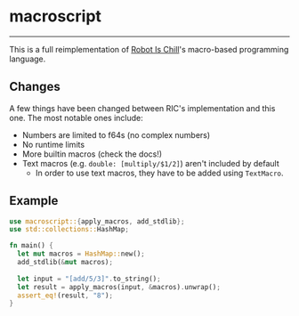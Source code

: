 # macroscript
---
This is a full reimplementation of [Robot Is Chill](https://github.com/balt-dev/robot-is-chill)'s macro-based programming language.

## Changes
A few things have been changed between RIC's implementation and this one.
The most notable ones include:
- Numbers are limited to f64s (no complex numbers)
- No runtime limits
- More builtin macros (check the docs!)
- Text macros (e.g. `double: [multiply/$1/2]`) aren't included by default
  - In order to use text macros, they have to be added using `TextMacro`.

## Example
```rust
use macroscript::{apply_macros, add_stdlib};
use std::collections::HashMap;

fn main() {
  let mut macros = HashMap::new();
  add_stdlib(&mut macros);
  
  let input = "[add/5/3]".to_string();
  let result = apply_macros(input, &macros).unwrap();
  assert_eq!(result, "8");
}
```

